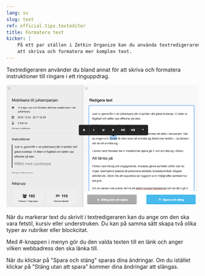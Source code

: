 ```yaml
---
lang: sv
slug: text
ref: official.tips.texteditor
title: Formatera text
kicker: |
    På ett par ställen i Zetkin Organize kan du använda textredigeraren för
    att skriva och formatera mer komplex text.
---
```


Textredigeraren använder du bland annat för att skriva och formatera
instruktioner till ringare i ett ringuppdrag.

![Textredigeraren](./textredigeraren.png)

När du markerar text du skrivit i textredigeraren kan du ange om den ska vara
fetstil, kursiv eller understruken. Du kan på samma sätt skapa två olika typer
av rubriker eller blockcitat.

Med _#_-knappen i menyn gör du den valda texten till en länk och anger vilken
webbadress den ska länka till.

När du klickar på "Spara och stäng" sparas dina ändringar. Om du istället
klickar på "Stäng utan att spara" kommer dina ändringar att slängas.
